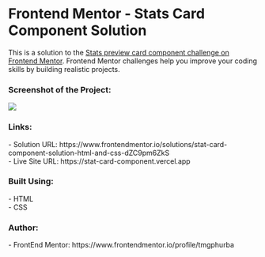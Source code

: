 <h1>Frontend Mentor - Stats Card Component Solution</h1>

This is a solution to the [Stats preview card component challenge on Frontend Mentor](https://www.frontendmentor.io/challenges/stats-preview-card-component-8JqbgoU62). Frontend Mentor challenges help you improve your coding skills by building realistic projects. 

<h3>Screenshot of the Project:</h3>
<img src="https://i.imgur.com/CsO9Jci.png">

<h3>Links:</h3>
- Solution URL: https://www.frontendmentor.io/solutions/stat-card-component-solution-html-and-css-dZC9pm6ZkS<br>
- Live Site URL: https://stat-card-component.vercel.app

<h3>Built Using:</h3>
- HTML<br>
- CSS

<h3>Author:</h3>
- FrontEnd Mentor: https://www.frontendmentor.io/profile/tmgphurba
